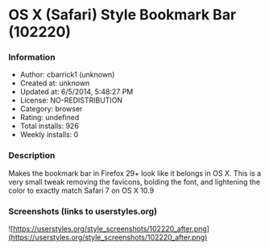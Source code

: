 # OS X (Safari) Style Bookmark Bar (102220)

### Information
- Author: cbarrick1 (unknown)
- Created at: unknown
- Updated at: 6/5/2014, 5:48:27 PM
- License: NO-REDISTRIBUTION
- Category: browser
- Rating: undefined
- Total installs: 926
- Weekly installs: 0


### Description
Makes the bookmark bar in Firefox 29+ look like it belongs in OS X. This is a very small tweak removing the favicons, bolding the font, and lightening the color to exactly match Safari 7 on OS X 10.9


### Screenshots (links to userstyles.org)
![https://userstyles.org/style_screenshots/102220_after.png](https://userstyles.org/style_screenshots/102220_after.png)


